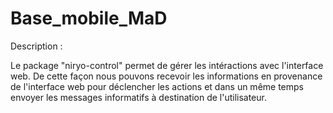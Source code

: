 # Base_mobile_MaD

Description :

Le package "niryo-control" permet de gérer les intéractions avec l'interface web. De cette façon nous pouvons recevoir les informations en provenance de l'interface web pour déclencher les actions et dans un même temps envoyer les messages informatifs à destination de l'utilisateur.



